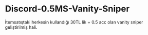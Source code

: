 # Discord-0.5MS-Vanity-Sniper
İtemsatıştaki herkesin kullandığı 30TL lik + 0.5 acc olan vanity sniper geliştirilmiş hali.
